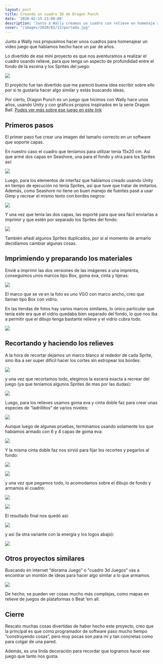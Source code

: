 ```yaml
---
layout: post
title: Creando un cuadro 3D de Dragon Punch
date: '2020-02-15 23:00:00'
description: "Junto a Wally creamos un cuadro con relieve en homenaje a nuestro juego Dragon Punch. Usamos tijeras, gomitas, pegamento..."
cover: "/images/2020/02/15/portada.jpg"
---
```


Junto a Wally nos propusimos hacer unos cuadros para homenajear un video juego
que habíamos hecho hace un par de años.

Lo divertido de ese mini proyecto es que nos aventuramos a realizar el cuadro
usando relieve, para que tenga un aspecto de profundidad entre el fondo de la
escena y los Sprites del juego:

![](/images/2020/02/15/C44FD51B-A9D1-494D-AB0F-69AE137C723F_1_105_c.jpeg)

El proyecto fue tan divertido que me pareció buena idea escribir sobre ello por
si te gustaría hacer algo similar y estás buscando ideas.

Por cierto, Dragon Punch es un juego que hicimos con Wally hace unos años,
usando Unity y con gráficos propios inspirados en la serie Dragon Ball. [Podes
ver más sobre ese juego en este
link](https://www.examplelab.com.ar/posts/2015-11-25-nuestro-juego-nuevo-dragon-punch/)

## Primeros pasos

El primer paso fue crear una imagen del tamaño correcto en un software que soporte capas.

En nuestro caso el cuadro que teníamos para utilizar tenía 15x20 cm. Así que
armé dos capas en Seashore, una para el fondo y otra para los Sprites así:

![](/images/2020/02/15/sin-titulo-2.jpg)

Luego, para los elementos de interfaz que habíamos creado usando Unity en tiempo
de ejecución no tenía Sprites, así que tuve que tratar de imitarlos. Además,
como Seashore no tiene un buen manejo de fuentes pasé a usar Gimp y recrear el
mismo texto con bordes negros:

![](/images/2020/02/15/sin-titulo-5.png)

Y una vez que tenía las dos capas, las exporté para que sea fácil enviarlas a
imprimir y que estén por separado los Sprites del fondo:  

![](/images/2020/02/15/sin-titulo-7.png)

También añadí algunos Sprites duplicados, por si al momento de armarlo
decidíamos cambiar algunas cosas.

## Imprimiendo y preparando los materiales

Envié a imprimir las dos versiones de las imágenes a una imprenta, conseguimos
unos marcos tipo Box, goma eva, cinta y tijeras:

![](/images/2020/02/15/D153094D-5E43-4426-81FA-7B23505C810A_1_105_c.jpeg)

El marco que se ve en la foto es uno VGO con marco ancho, creo que llaman tipo
Box con vidrio.

En las tiendas de fotos hay varios marcos similares, lo único particular que
tenía este era que el vidrio quedaba bien separado del fondo, lo que nos iba a
permitir que el dibujo tenga bastante relieve y el vidrio cubra todo.

![](/images/2020/02/15/EB2F13EC-6BF2-4066-92F3-3836E0F47351.png)

## Recortando y haciendo los relieves

A la hora de recortar dejamos un marco blanco al rededor de cada Sprite, sino
iba a ser super difícil hacer los cortes sin estropear los bordes:

![](/images/2020/02/15/4A648C19-D2FE-4056-B896-968CCC11A3FB_1_105_c.jpeg)

y una vez que recortamos todo, elegimos la escena exacta a recrear del juego (ya
que teníamos algunos Sprites de mas por las dudas):

![](/images/2020/02/15/54ADD791-A633-48FF-9D90-B46E583D71B9_1_201_a.jpeg)

Luego, para los relieves usamos goma eva y cinta doble faz para crear unas
especies de “ladrillitos” de varios niveles:

![](/images/2020/02/15/60AA3A59-B405-43C9-8726-D3FF42928B40_1_105_c.jpeg)

Aunque luego de algunas pruebas, terminamos usando solamente los que habíamos
armado con 6 y 4 capas de goma eva:

![](/images/2020/02/15/0A340F6B-FD3F-4131-AEE7-2633235C5257_1_105_c.jpeg)

Y la misma cinta doble faz nos sirvió para fijar los recortes y pegarlos al
fondo:

![](/images/2020/02/15/1B9C89DF-530C-412F-8369-13BF5D9C80BA_1_105_c.jpeg)

![](/images/2020/02/15/32EA528B-7C07-4C55-87F1-D3382019B9BF_1_105_c.jpeg)

y una vez que pegamos todo, lo acomodamos sobre el dibujo de fondo y armamos el
cuadro:

![](/images/2020/02/15/8AF53631-0BE4-4485-8954-B9F02D4B4161_1_105_c.jpeg)

![](/images/2020/02/15/9616293E-54C6-4A2B-9C49-3BB412475B1C_1_105_c.jpeg)

El resultado final nos quedó así:

![](/images/2020/02/15/007EB6E5-E70B-4C40-A2DE-2460420CC9F7_1_105_c.jpeg)

y así (la otra variante con la energía y los logos abajo):

![](/images/2020/02/15/75A734DB-C32F-4129-AE0F-DED20074B376_1_105_c.jpeg)

## Otros proyectos similares

Buscando en internet “diorama Juego” o "cuadro 3d Juegos” vas a encontrar un
montón de ideas para hacer algo similar a lo que armamos.

![](/images/2020/02/15/dioramas.jpg)

De hecho, se pueden ver cosas mucho más complejas, como mapas en relieve de
juegos de plataformas o Beat ‘em all.


## Cierre

Rescato muchas cosas divertidas de haber hecho este proyecto, creo que la
principal es que como programador de software paso mucho tiempo “construyendo
cosas”, pero muy pocas son para mí y tan concretas como para colgar de una
pared.

Además, es una linda decoración para recordar que logramos hacer ese juego que
tanto nos gusta.

